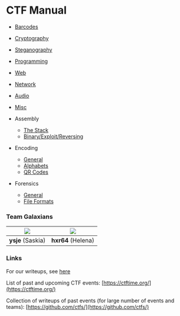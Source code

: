# CTF Manual

- [Barcodes](./barcodes.md)

- [Cryptography](./crypto.md)
- [Steganography](./stego.md)
- [Programming](./programming.md)
- [Web](./web.md)
- [Network](./network.md)
- [Audio](./audio.md)
- [Misc](./misc.md)
- Assembly
	- [The Stack](./assembly/stack.md)
	- [Binary/Exploit/Reversing](./assembly/exploit.md)
- Encoding
	- [General](./encoding/general.md)
	- [Alphabets](./encoding/alphabets.md)
	- [QR Codes](./encoding/qr.md)
- Forensics
	- [General](./forensics/general.md)
	- [File Formats](./forensics/file-formats.md)



### Team Galaxians

|![](https://github.com/shiltemann.png?size=150)| ![](https://github.com/erasche.png?size=150)    |
|:---------------------------------------------:|:-----------------------------------------------:|
| **ysje** (Saskia)                             | **hxr64** (Helena)                              |


### Links

For our writeups, see [here](https://github.com/shiltemann/CTF-writeups-public)

List of past and upcoming CTF events: [https://ctftime.org/](https://ctftime.org/)

Collection of writeups of past events (for large number of events and teams): [https://github.com/ctfs/](https://github.com/ctfs/)
